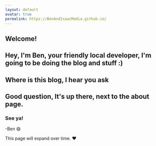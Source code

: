 ```yaml
---
layout: default
avatar: true
permalink: https://BenAndIsaacMedia.github.io/
---
```

## Welcome!
Hey, I'm Ben, your friendly local developer, I'm going to be doing the blog and stuff :)
---

## Where is this blog, I hear you ask
Good question, It's up there, next to the about page.
---
### See ya!
-Ben :smile:

This page will expand over time. :heart:
